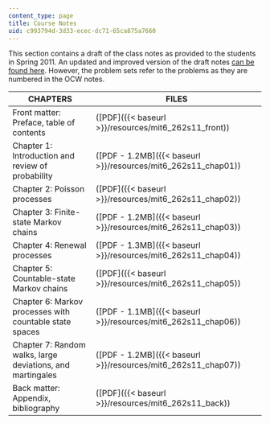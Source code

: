 ```yaml
---
content_type: page
title: Course Notes
uid: c993794d-3d33-ecec-dc71-65ca875a7660
---
```


This section contains a draft of the class notes as provided to the students in Spring 2011. An updated and improved version of the draft notes [can be found here](http://www.rle.mit.edu/rgallager/notes.htm). However, the problem sets refer to the problems as they are numbered in the OCW notes.

| CHAPTERS | FILES |
| --- | --- |
| Front matter: Preface, table of contents | ([PDF]({{< baseurl >}}/resources/mit6_262s11_front)) |
| Chapter 1: Introduction and review of probability | ([PDF - 1.2MB]({{< baseurl >}}/resources/mit6_262s11_chap01)) |
| Chapter 2: Poisson processes | ([PDF]({{< baseurl >}}/resources/mit6_262s11_chap02)) |
| Chapter 3: Finite-state Markov chains | ([PDF - 1.2MB]({{< baseurl >}}/resources/mit6_262s11_chap03)) |
| Chapter 4: Renewal processes | ([PDF - 1.3MB]({{< baseurl >}}/resources/mit6_262s11_chap04)) |
| Chapter 5: Countable-state Markov chains | ([PDF]({{< baseurl >}}/resources/mit6_262s11_chap05)) |
| Chapter 6: Markov processes with countable state spaces | ([PDF - 1.1MB]({{< baseurl >}}/resources/mit6_262s11_chap06)) |
| Chapter 7: Random walks, large deviations, and martingales | ([PDF - 1.2MB]({{< baseurl >}}/resources/mit6_262s11_chap07)) |
| Back matter: Appendix, bibliography | ([PDF]({{< baseurl >}}/resources/mit6_262s11_back))